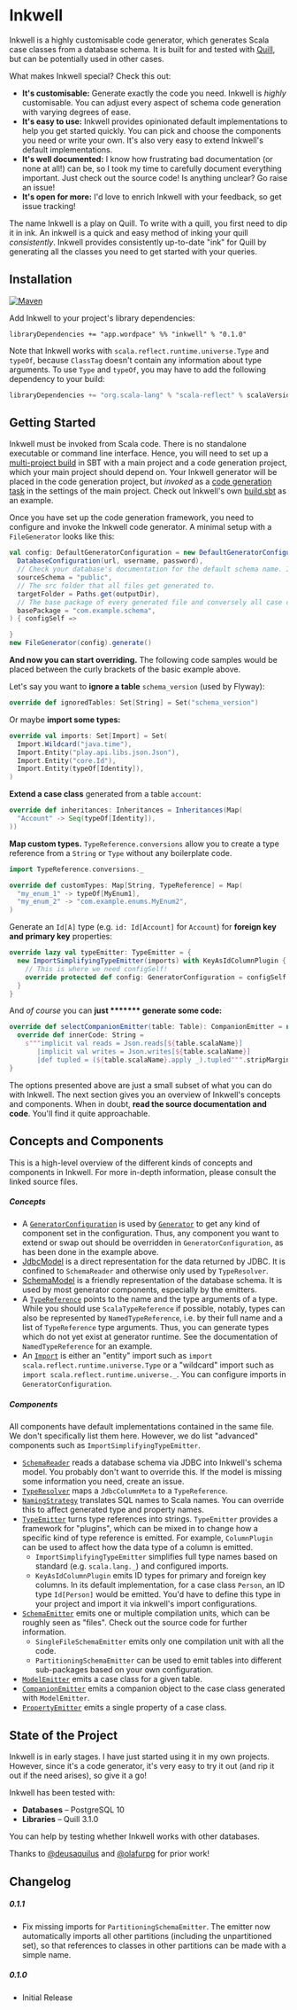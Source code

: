 # Inkwell

Inkwell is a highly customisable code generator, which generates Scala case classes from a database schema. It is built for and tested with [Quill](https://github.com/getquill/quill), but can be potentially used in other cases.

What makes Inkwell special? Check this out:

- **It's customisable:** Generate exactly the code you need. Inkwell is *highly* customisable. You can adjust every aspect of schema code generation with varying degrees of ease.   
- **It's easy to use:** Inkwell provides opinionated default implementations to help you get started quickly. You can pick and choose the components you need or write your own. It's also very easy to extend Inkwell's default implementations.
- **It's well documented:** I know how frustrating bad documentation (or none at all!) can be, so I took my time to carefully document everything important. Just check out the source code! Is anything unclear? Go raise an issue!
- **It's open for more:** I'd love to enrich Inkwell with your feedback, so get issue tracking!

The name Inkwell is a play on Quill. To write with a quill, you first need to dip it in ink. An inkwell is a quick and easy method of inking your quill *consistently*. Inkwell provides consistently up-to-date "ink" for Quill by generating all the classes you need to get started with your queries.


## Installation

[![Maven][mavenImage]][mavenUrl]

Add Inkwell to your project's library dependencies:

```
libraryDependencies += "app.wordpace" %% "inkwell" % "0.1.0"
```

Note that Inkwell works with `scala.reflect.runtime.universe.Type` and `typeOf`, because `ClassTag` doesn't contain any information about type arguments. To use `Type` and `typeOf`, you may have to add the following dependency to your build:

```scala
libraryDependencies += "org.scala-lang" % "scala-reflect" % scalaVersion.value
```


## Getting Started

Inkwell must be invoked from Scala code. There is no standalone executable or command line interface. Hence, you will need to set up a [multi-project build](https://www.scala-sbt.org/1.x/docs/Multi-Project.html) in SBT with a main project and a code generation project, which your main project should depend on. Your Inkwell generator will be placed in the code generation project, but *invoked* as a [code generation task](https://www.scala-sbt.org/1.0/docs/Howto-Generating-Files.html) in the settings of the main project. Check out Inkwell's own [build.sbt](https://github.com/marcopennekamp/inkwell/blob/master/build.sbt) as an example.

Once you have set up the code generation framework, you need to configure and invoke the Inkwell code generator. A minimal setup with a `FileGenerator` looks like this:

```scala
val config: DefaultGeneratorConfiguration = new DefaultGeneratorConfiguration(
  DatabaseConfiguration(url, username, password),
  // Check your database's documentation for the default schema name. It is "public" in Postgres.
  sourceSchema = "public",
  // The src folder that all files get generated to.
  targetFolder = Paths.get(outputDir),
  // The base package of every generated file and conversely all case classes/objects.
  basePackage = "com.example.schema",
) { configSelf =>

}
new FileGenerator(config).generate()
```

**And now you can start overriding.** The following code samples would be placed between the curly brackets of the basic example above. 

Let's say you want to **ignore a table** `schema_version` (used by Flyway):

```scala
override def ignoredTables: Set[String] = Set("schema_version")
```

Or maybe **import some types:**

```scala
override val imports: Set[Import] = Set(
  Import.Wildcard("java.time"),
  Import.Entity("play.api.libs.json.Json"),
  Import.Entity("core.Id"),
  Import.Entity(typeOf[Identity]),
)
```

**Extend a case class** generated from a table `account`:

```scala
override def inheritances: Inheritances = Inheritances(Map(
  "Account" -> Seq(typeOf[Identity]),
))
```

**Map custom types.** `TypeReference.conversions` allow you to create a type reference from a `String` or `Type` without any boilerplate code.

```scala
import TypeReference.conversions._

override def customTypes: Map[String, TypeReference] = Map(
  "my_enum_1" -> typeOf[MyEnum1],
  "my_enum_2" -> "com.example.enums.MyEnum2",
)
```

Generate an `Id[A]` type (e.g. `id: Id[Account]` for `Account`) for **foreign key and primary key** properties:

```scala
override lazy val typeEmitter: TypeEmitter = {
  new ImportSimplifyingTypeEmitter(imports) with KeyAsIdColumnPlugin {
    // This is where we need configSelf!
    override protected def config: GeneratorConfiguration = configSelf
  }      
}
```

And *of course* you can **just ******* generate some code:**

```scala
override def selectCompanionEmitter(table: Table): CompanionEmitter = new DefaultCompanionEmitter(this, table) {
  override def innerCode: String =
    s"""implicit val reads = Json.reads[${table.scalaName}]
       |implicit val writes = Json.writes[${table.scalaName}]
       |def tupled = (${table.scalaName}.apply _).tupled""".stripMargin
}
```

The options presented above are just a small subset of what you can do with Inkwell. The next section gives you an overview of Inkwell's concepts and components. When in doubt, **read the source documentation and code**. You'll find it quite approachable.


## Concepts and Components

This is a high-level overview of the different kinds of concepts and components in Inkwell. For more in-depth information, please consult the linked source files.

##### Concepts

- A [`GeneratorConfiguration`](https://github.com/marcopennekamp/inkwell/blob/master/generator/src/main/scala/app/wordpace/inkwell/GeneratorConfiguration.scala) is used by [`Generator`](https://github.com/marcopennekamp/inkwell/blob/master/generator/src/main/scala/app/wordpace/inkwell/Generator.scala) to get any kind of component set in the configuration. Thus, any component you want to extend or swap out should be overridden in `GeneratorConfiguration`, as has been done in the example above.
- [JdbcModel](https://github.com/marcopennekamp/inkwell/blob/master/generator/src/main/scala/app/wordpace/inkwell/schema/JdbcModel.scala) is a direct representation for the data returned by JDBC. It is confined to `SchemaReader` and otherwise only used by `TypeResolver`.
- [SchemaModel](https://github.com/marcopennekamp/inkwell/blob/master/generator/src/main/scala/app/wordpace/inkwell/schema/SchemaModel.scala) is a friendly representation of the database schema. It is used by most generator components, especially by the emitters.
- A [`TypeReference`](https://github.com/marcopennekamp/inkwell/blob/master/generator/src/main/scala/app/wordpace/inkwell/generator/TypeReference.scala) points to the name and the type arguments of a type. While you should use `ScalaTypeReference` if possible, notably, types can also be represented by `NamedTypeReference`, i.e. by their full name and a list of `TypeReference` type arguments. Thus, you can generate types which do not yet exist at generator runtime. See the documentation of `NamedTypeReference` for an example.
- An [`Import`](https://github.com/marcopennekamp/inkwell/blob/master/generator/src/main/scala/app/wordpace/inkwell/generator/Import.scala) is either an "entity" import such as `import scala.reflect.runtime.universe.Type` or a "wildcard" import such as `import scala.reflect.runtime.universe._`. You can configure imports in `GeneratorConfiguration`.

##### Components

All components have default implementations contained in the same file. We don't specifically list them here. However, we do list "advanced" components such as `ImportSimplifyingTypeEmitter`.

- [`SchemaReader`](https://github.com/marcopennekamp/inkwell/blob/master/generator/src/main/scala/app/wordpace/inkwell/schema/SchemaReader.scala) reads a database schema via JDBC into Inkwell's schema model. You probably don't want to override this. If the model is missing some information you need, create an issue.
- [`TypeResolver`](https://github.com/marcopennekamp/inkwell/blob/master/generator/src/main/scala/app/wordpace/inkwell/schema/TypeResolver.scala) maps a `JdbcColumnMeta` to a `TypeReference`.
- [`NamingStrategy`](https://github.com/marcopennekamp/inkwell/blob/master/generator/src/main/scala/app/wordpace/inkwell/generator/NamingStrategy.scala) translates SQL names to Scala names. You can override this to affect generated type and property names.
- [`TypeEmitter`](https://github.com/marcopennekamp/inkwell/blob/master/generator/src/main/scala/app/wordpace/inkwell/generator/TypeEmitter.scala) turns type references into strings. `TypeEmitter` provides a framework for "plugins", which can be mixed in to change how a specific kind of type reference is emitted. For example, `ColumnPlugin` can be used to affect how the data type of a column is emitted.
  - `ImportSimplifyingTypeEmitter` simplifies full type names based on standard (e.g. `scala.lang._`) and configured imports. 
  - `KeyAsIdColumnPlugin` emits ID types for primary and foreign key columns. In its default implementation, for a case class `Person`, an ID type `Id[Person]` would be emitted. You'd have to define this type in your project and import it via inkwell's import configurations.
- [`SchemaEmitter`](https://github.com/marcopennekamp/inkwell/blob/master/generator/src/main/scala/app/wordpace/inkwell/generator/SchemaEmitter.scala) emits one or multiple compilation units, which can be roughly seen as "files". Check out the source code for further information.
  - `SingleFileSchemaEmitter` emits only one compilation unit with all the code.
  - `PartitioningSchemaEmitter` can be used to emit tables into different sub-packages based on your own configuration.
- [`ModelEmitter`](https://github.com/marcopennekamp/inkwell/blob/master/generator/src/main/scala/app/wordpace/inkwell/generator/ModelEmitter.scala) emits a case class for a given table.
- [`CompanionEmitter`](https://github.com/marcopennekamp/inkwell/blob/master/generator/src/main/scala/app/wordpace/inkwell/generator/CompanionEmitter.scala) emits a companion object to the case class generated with `ModelEmitter`.
- [`PropertyEmitter`](https://github.com/marcopennekamp/inkwell/blob/master/generator/src/main/scala/app/wordpace/inkwell/generator/PropertyEmitter.scala) emits a single property of a case class.


## State of the Project

Inkwell is in early stages. I have just started using it in my own projects. However, since it's a code generator, it's very easy to try it out (and rip it out if the need arises), so give it a go!

Inkwell has been tested with:
 
- **Databases** – PostgreSQL 10
- **Libraries** – Quill 3.1.0 

You can help by testing whether Inkwell works with other databases.

Thanks to [@deusaquilus](https://github.com/deusaquilus) and [@olafurpg](https://github.com/olafurpg) for prior work!


## Changelog

##### 0.1.1

- Fix missing imports for `PartitioningSchemaEmitter`. The emitter now automatically imports all other partitions (including the unpartitioned set), so that references to classes in other partitions can be made with a simple name. 

##### 0.1.0

- Initial Release

[mavenImage]: https://img.shields.io/maven-central/v/app.wordpace/inkwell_2.12.svg
[mavenUrl]: https://search.maven.org/artifact/app.wordpace/inkwell_2.12/
